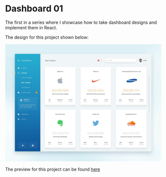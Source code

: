 # Dashboard 01

The first in a series where I showcase how to take dashboard designs and implement them in React.

The design for this project shown below:

![](assets/source.jpg)

The preview for this project can be found [here](https://kwameopareasiedu.github.io/dashboard-01/)
